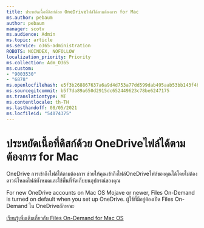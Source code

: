```yaml
---
title: ประหยัดเนื้อที่ดิสก์ด้วย OneDriveไฟล์ได้ตามต้องการ for Mac
ms.author: pebaum
author: pebaum
manager: scotv
ms.audience: Admin
ms.topic: article
ms.service: o365-administration
ROBOTS: NOINDEX, NOFOLLOW
localization_priority: Priority
ms.collection: Adm_O365
ms.custom:
- "9003530"
- "6878"
ms.openlocfilehash: e5f3b268867637a6a9d4d753a77dd599dab495aab53bb143f4bb74b35487d7e3
ms.sourcegitcommit: b5f7da89a650d2915dc652449623c78be6247175
ms.translationtype: MT
ms.contentlocale: th-TH
ms.lasthandoff: 08/05/2021
ms.locfileid: "54074375"
---
```

# <a name="save-disk-space-with-onedrive-files-on-demand-for-mac"></a>ประหยัดเนื้อที่ดิสก์ด้วย OneDriveไฟล์ได้ตามต้องการ for Mac

OneDrive การเข้าถึงไฟล์ได้ตามต้องการ ช่วยให้คุณเข้าถึงไฟล์OneDriveไฟล์ของคุณได้โดยไม่ต้องดาวน์โหลดไฟล์ทั้งหมดและใช้พื้นที่จัดเก็บบนอุปกรณ์ของคุณ  

For new OneDrive accounts on Mac OS Mojave or newer, Files On-Demand is turned on default when you set up OneDrive. ผู้ใช้ที่มีอยู่ต้องเปิด Files On-Demand ใน OneDriveลักษณะ  

[เรียนรู้เพิ่มเติมเกี่ยวกับ Files On-Demand for Mac OS](https://support.microsoft.com/office/529f6d53-e572-4922-a585-e7a318c135f0)
